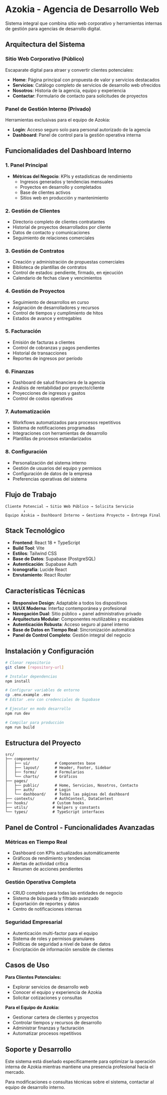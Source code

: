 # Azokia - Agencia de Desarrollo Web
Sistema integral que combina sitio web corporativo y herramientas internas de gestión para agencias de desarrollo digital.

## Arquitectura del Sistema

### Sitio Web Corporativo (Público)
Escaparate digital para atraer y convertir clientes potenciales:

- **Home**: Página principal con propuesta de valor y servicios destacados
- **Servicios**: Catálogo completo de servicios de desarrollo web ofrecidos
- **Nosotros**: Historia de la agencia, equipo y experiencia
- **Contactar**: Formulario de contacto para solicitudes de proyectos

### Panel de Gestión Interno (Privado)
Herramientas exclusivas para el equipo de Azokia:

- **Login**: Acceso seguro solo para personal autorizado de la agencia
- **Dashboard**: Panel de control para la gestión operativa interna

## Funcionalidades del Dashboard Interno

### 1. Panel Principal
- **Métricas del Negocio**: KPIs y estadísticas de rendimiento
  - Ingresos generados y tendencias mensuales
  - Proyectos en desarrollo y completados
  - Base de clientes activos
  - Sitios web en producción y mantenimiento

### 2. Gestión de Clientes
- Directorio completo de clientes contratantes
- Historial de proyectos desarrollados por cliente
- Datos de contacto y comunicaciones
- Seguimiento de relaciones comerciales

### 3. Gestión de Contratos
- Creación y administración de propuestas comerciales
- Biblioteca de plantillas de contratos
- Control de estados: pendiente, firmado, en ejecución
- Calendario de fechas clave y vencimientos

### 4. Gestión de Proyectos
- Seguimiento de desarrollos en curso
- Asignación de desarrolladores y recursos
- Control de tiempos y cumplimiento de hitos
- Estados de avance y entregables

### 5. Facturación
- Emisión de facturas a clientes
- Control de cobranzas y pagos pendientes
- Historial de transacciones
- Reportes de ingresos por período

### 6. Finanzas
- Dashboard de salud financiera de la agencia
- Análisis de rentabilidad por proyecto/cliente
- Proyecciones de ingresos y gastos
- Control de costos operativos

### 7. Automatización
- Workflows automatizados para procesos repetitivos
- Sistema de notificaciones programadas
- Integraciones con herramientas de desarrollo
- Plantillas de procesos estandarizados

### 8. Configuración
- Personalización del sistema interno
- Gestión de usuarios del equipo y permisos
- Configuración de datos de la empresa
- Preferencias operativas del sistema

## Flujo de Trabajo

```
Cliente Potencial → Sitio Web Público → Solicita Servicio
        ↓
Equipo Azokia → Dashboard Interno → Gestiona Proyecto → Entrega Final
```

## Stack Tecnológico

- **Frontend**: React 18 + TypeScript
- **Build Tool**: Vite
- **Estilos**: Tailwind CSS
- **Base de Datos**: Supabase (PostgreSQL)
- **Autenticación**: Supabase Auth
- **Iconografía**: Lucide React
- **Enrutamiento**: React Router

## Características Técnicas

- **Responsive Design**: Adaptable a todos los dispositivos
- **UI/UX Moderna**: Interfaz contemporánea y profesional
- **Navegación Dual**: Sitio público + panel administrativo privado
- **Arquitectura Modular**: Componentes reutilizables y escalables
- **Autenticación Robusta**: Acceso seguro al panel interno
- **Base de Datos en Tiempo Real**: Sincronización automática
- **Panel de Control Completo**: Gestión integral del negocio

## Instalación y Configuración

```bash
# Clonar repositorio
git clone [repository-url]

# Instalar dependencias
npm install

# Configurar variables de entorno
cp .env.example .env
# Editar .env con credenciales de Supabase

# Ejecutar en modo desarrollo
npm run dev

# Compilar para producción
npm run build
```

## Estructura del Proyecto

```
src/
├── components/
│   ├── ui/           # Componentes base
│   ├── layout/       # Header, Footer, Sidebar
│   ├── forms/        # Formularios
│   └── charts/       # Gráficos
├── pages/
│   ├── public/       # Home, Servicios, Nosotros, Contacto
│   ├── auth/         # Login
│   └── dashboard/    # Todas las páginas del dashboard
├── contexts/         # AuthContext, DataContext
├── hooks/           # Custom hooks
├── utils/           # Helpers y constants
└── types/           # TypeScript interfaces
```

## Panel de Control - Funcionalidades Avanzadas

### Métricas en Tiempo Real
- Dashboard con KPIs actualizados automáticamente
- Gráficos de rendimiento y tendencias
- Alertas de actividad crítica
- Resumen de acciones pendientes

### Gestión Operativa Completa
- CRUD completo para todas las entidades de negocio
- Sistema de búsqueda y filtrado avanzado
- Exportación de reportes y datos
- Centro de notificaciones internas

### Seguridad Empresarial
- Autenticación multi-factor para el equipo
- Sistema de roles y permisos granulares
- Políticas de seguridad a nivel de base de datos
- Encriptación de información sensible de clientes

## Casos de Uso

**Para Clientes Potenciales:**
- Explorar servicios de desarrollo web
- Conocer el equipo y experiencia de Azokia
- Solicitar cotizaciones y consultas

**Para el Equipo de Azokia:**
- Gestionar cartera de clientes y proyectos
- Controlar tiempos y recursos de desarrollo
- Administrar finanzas y facturación
- Automatizar procesos repetitivos

## Soporte y Desarrollo

Este sistema está diseñado específicamente para optimizar la operación interna de Azokia mientras mantiene una presencia profesional hacia el mercado.

Para modificaciones o consultas técnicas sobre el sistema, contactar al equipo de desarrollo interno.
